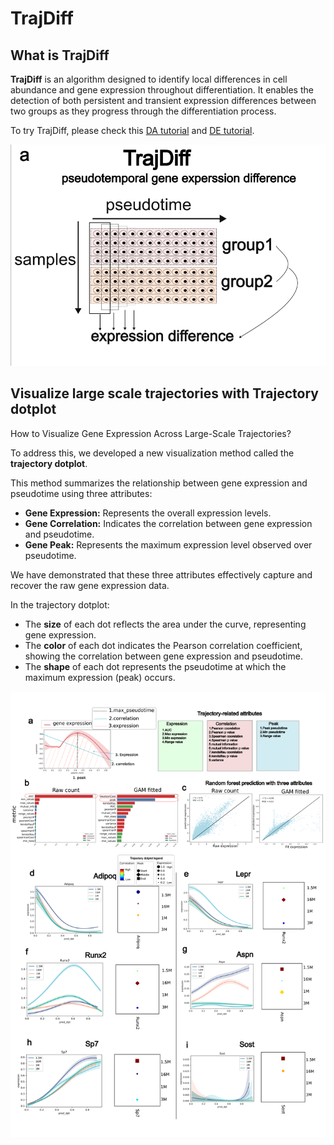 # TrajDiff

## What is TrajDiff

**TrajDiff** is an algorithm designed to identify local differences in cell abundance and gene expression throughout differentiation. It enables the detection of both persistent and transient expression differences between two groups as they progress through the differentiation process.

To try TrajDiff, please check this [DA tutorial](./../tutorial/Step2_differential_abundance.md) and [DE tutorial](./../tutorial/step3_DE.md).

![trajdiff](image/trajdiff.png)



## Visualize large scale trajectories with Trajectory dotplot

How to Visualize Gene Expression Across Large-Scale Trajectories?

To address this, we developed a new visualization method called the **trajectory dotplot**.

This method summarizes the relationship between gene expression and pseudotime using three attributes:

- **Gene Expression:** Represents the overall expression levels.
- **Gene Correlation:** Indicates the correlation between gene expression and pseudotime.
- **Gene Peak:** Represents the maximum expression level observed over pseudotime.

We have demonstrated that these three attributes effectively capture and recover the raw gene expression data.

In the trajectory dotplot:

- The **size** of each dot reflects the area under the curve, representing gene expression.
- The **color** of each dot indicates the Pearson correlation coefficient, showing the correlation between gene expression and pseudotime.
- The **shape** of each dot represents the pseudotime at which the maximum expression (peak) occurs.

![Figure3_supp14.png](image/Figure3_supp14.png)